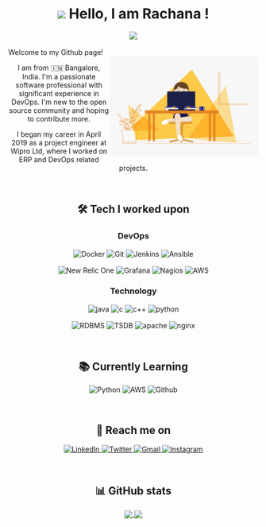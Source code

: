 <div align="center">
 <h1><img src="https://raw.githubusercontent.com/nixin72/nixin72/master/wave.gif" width="30"/> Hello, I am Rachana ! </h1>

 ![](https://visitor-badge.laobi.icu/badge?page_id=racsing.racsing) 

 <div align="left"> Welcome to my Github page! </div>
 
 <img align="right" alt="GIF" src="code.gif?raw=true" width="300" height="200" />

 <p> 
   I am from 🇮🇳 Bangalore, India. I'm a passionate software professional with significant experience in DevOps. I'm new to the open source community and hoping to contribute more.
   </p>
   <p>I began my career in April 2019 as a project engineer at Wipro Ltd, where I worked on ERP and DevOps related projects.
   </p>
 </p>

</br>
 
 ## 🛠️ Tech I worked upon
  <h3> DevOps </h3>
    <p>  
      <img align="center" alt="Docker" src="https://img.shields.io/badge/Docker-2CA5E0?style=for-the-badge&logo=docker&logoColor=white">
      <img align="center" alt="Git" src="https://img.shields.io/badge/Git-2088FF?style=for-the-badge&logo=git&logoColor=white">
      <img align="center" alt="Jenkins" src="https://img.shields.io/badge/Jenkins-D24939?style=for-the-badge&logo=Jenkins&logoColor=white">
      <img align="center" alt="Ansible" src="https://img.shields.io/badge/Ansible-000000?style=for-the-badge&logo=ansible&logoColor=white">
    </p>
    <p>
      <img align="center" alt="New Relic One" src="https://img.shields.io/badge/New_Relic-2088FF?style=for-the-badge&logo=nre-relic&logoColor=white">
      <img align="center" alt="Grafana" src="https://img.shields.io/badge/Grafana-FFA500?style=for-the-badge&logo=grafana&logoColor=white">
      <img align="center" alt="Nagios" src="https://img.shields.io/badge/nagios-000000?style=for-the-badge&logo=nagios&logoColor=white">
      <img align="center" alt="AWS" src="https://img.shields.io/badge/Amazon_AWS-FF9900?style=for-the-badge&logo=amazonaws&logoColor=white">
    </p>
    
  <h3> Technology </h3>
    <p>
      <img align="center" alt="java" src="https://img.shields.io/badge/Java-ED8B00?style=for-the-badge&logo=java&logoColor=white">
      <img align="center" alt="c" src="https://img.shields.io/badge/C-00599C?style=for-the-badge&logo=c&logoColor=white">
      <img align="center" alt="c++" src="https://img.shields.io/badge/C%2B%2B-00599C?style=for-the-badge&logo=c%2B%2B&logoColor=white">
      <img align="center" alt="python" src="https://img.shields.io/badge/Python-FFD43B?style=for-the-badge&logo=python&logoColor=3776AB">
    </p>
    <p>
      <img align="center" alt="RDBMS" src="https://img.shields.io/badge/RDBMS-005C84?style=for-the-badge&logo=RDBMS&logoColor=white">
      <img align="center" alt="TSDB" src="https://img.shields.io/badge/TSDB-22ADF6?style=for-the-badge&logo=TSDB&logoColor=white">
      <img align="center" alt="apache" src="https://img.shields.io/badge/Apache-D22128?style=for-the-badge&logo=Apache&logoColor=white">
      <img align="center" alt="nginx" src="https://img.shields.io/badge/Nginx-009639?style=for-the-badge&logo=nginx&logoColor=white">
    </p>
    
</br>
 
 ## 📚 Currently Learning
 <p>
   <img alt="Python" src="https://img.shields.io/badge/Python-FFD43B?style=for-the-badge&logo=python&logoColor=darkgreen"/>
   <img alt="AWS" src="https://img.shields.io/badge/Amazon_AWS-FF9900?style=for-the-badge&logo=amazonaws&logoColor=white"/>
   <img alt="Github" src="https://img.shields.io/badge/GitHub_Actions-2088FF?style=for-the-badge&logo=github-actions&logoColor=white"/>
 </p>
 
</br>
 
 ## 📱 Reach me on
 <p>
   <a href="https://linkedin.com/in/racsing" target="_blank">
     <img alt="LinkedIn" src="https://img.shields.io/badge/linkedin-%230077B5.svg?&style=for-the-badge&logo=linkedin&logoColor=white"/>
   </a> 
   <a href="https://twitter.com/_rasingh" target="_blank">
     <img alt="Twitter" src="https://img.shields.io/badge/twitter-%231DA1F2.svg?&style=for-the-badge&logo=twitter&logoColor=white"/>
   </a>
   <a href="mailto:rachanas.work@gmail.com" target="_blank">
     <img alt="Gmail" src="https://img.shields.io/badge/Gmail-D14836?style=for-the-badge&logo=gmail&logoColor=white"/>
   </a>
   <a href="https://instagram.com/__rasingh" target="_blank">
     <img alt="Instagram" src="https://img.shields.io/badge/instagram-E6007A?style=for-the-badge&logo=instagram&logoColor=000"/>
   </a>
 </p>
 
</br>

 ## 📊 GitHub stats
  <a href="https://github.com/racsing">
     <img align="center" height="180em" src="https://github-readme-stats.vercel.app/api?username=racsing&show_icons=true&theme=github_dark&include_all_commits=true&count_private=true&hide_rank=true"/>
  </a>
  <a href="https://github.com/racsing">
     <img align="center" height="180em" src="https://github-readme-stats-snowy-mu.vercel.app/api/top-langs/?username=racsing&layout=compact&langs_count=8&theme=github_dark&hide=liquid&exclude_repo=PyCheckiO&include_private=true&include_forks=true"/>
  </a>
</div>
